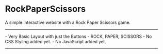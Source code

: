 # RockPaperScissors
A simple interactive website with a Rock Paper Scissors game.

<hr>
- Very Basic Layout with just the Buttons - ROCK, PAPER, SCISSORS
- No CSS Styling added yet.
- No JavaScript added yet.
<hr>
